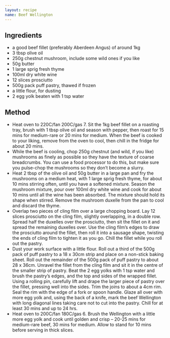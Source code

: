 ```yaml
---
layout: recipe
name: Beef Wellington
---
```


## Ingredients

* a good beef fillet (preferably Aberdeen Angus) of around 1kg
* 3 tbsp olive oil
* 250g chestnut mushroom, include some wild ones if you like
* 50g butter
* 1 large sprig fresh thyme
* 100ml dry white wine
* 12 slices prosciutto
* 500g pack puff pastry, thawed if frozen
* a little flour, for dusting
* 2 egg yolk beaten with 1 tsp water


## Method

* Heat oven to 220C/fan 200C/gas 7. Sit the 1kg beef fillet on a roasting tray, brush with 1 tbsp olive oil and season with pepper, then roast for 15 mins for medium-rare or 20 mins for medium. When the beef is cooked to your liking, remove from the oven to cool, then chill in the fridge for about 20 mins.
* While the beef is cooling, chop 250g chestnut (and wild, if you like) mushrooms as finely as possible so they have the texture of coarse breadcrumbs. You can use a food processor to do this, but make sure you pulse-chop the mushrooms so they don’t become a slurry.
* Heat 2 tbsp of the olive oil and 50g butter in a large pan and fry the mushrooms on a medium heat, with 1 large sprig fresh thyme, for about 10 mins stirring often, until you have a softened mixture. Season the mushroom mixture, pour over 100ml dry white wine and cook for about 10 mins until all the wine has been absorbed. The mixture should hold its shape when stirred. Remove the mushroom duxelle from the pan to cool and discard the thyme.
* Overlap two pieces of cling film over a large chopping board. Lay 12 slices prosciutto on the cling film, slightly overlapping, in a double row. Spread half the duxelles over the prosciutto, then sit the fillet on it and spread the remaining duxelles over. Use the cling film’s edges to draw the prosciutto around the fillet, then roll it into a sausage shape, twisting the ends of cling film to tighten it as you go. Chill the fillet while you roll out the pastry.
* Dust your work surface with a little flour. Roll out a third of the 500g pack of puff pastry to a 18 x 30cm strip and place on a non-stick baking sheet. Roll out the remainder of the 500g pack of puff pastry to about 28 x 36cm. Unravel the fillet from the cling film and sit it in the centre of the smaller strip of pastry. Beat the 2 egg yolks with 1 tsp water and brush the pastry’s edges, and the top and sides of the wrapped fillet. Using a rolling pin, carefully lift and drape the larger piece of pastry over the fillet, pressing well into the sides. Trim the joins to about a 4cm rim. Seal the rim with the edge of a fork or spoon handle. Glaze all over with more egg yolk and, using the back of a knife, mark the beef Wellington with long diagonal lines taking care not to cut into the pastry. Chill for at least 30 mins and up to 24 hrs.
* Heat oven to 200C/fan 180C/gas 6. Brush the Wellington with a little more egg yolk and cook until golden and crisp – 20-25 mins for medium-rare beef, 30 mins for medium. Allow to stand for 10 mins before serving in thick slices.

